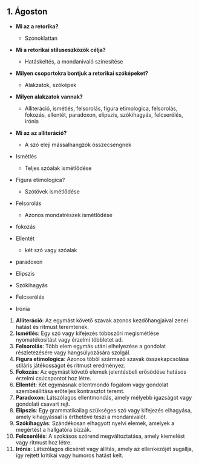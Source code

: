 ## 1. Ágoston
- **Mi az a retorika?**
	- Szónoklattan
- **Mi a retorikai stíluseszközök célja?**
	- Hatáskeltés, a mondanivaló színesítése
-  **Milyen csoportokra bontjuk a retorikai szóképeket?**
	- Alakzatok, szóképek
- **Milyen alakzatok vannak?**
	- Alliteráció, ismétlés, felsorolás, figura etimologica, felsorolás, fokozás, ellentét, paradoxon, elipszis, szókihagyás, felcserélés, irónia
- **Mi az az alliteráció?**
	- A szó eleji mássalhangzók összecsengnek
- Ismétlés
	- Teljes szóalak ismétlődése
- Figura etimologica?
	- Szótövek ismétlődése
- Felsorolás
	- Azonos mondatrészek ismétlődése
- fokozás

- Ellentét
	- két szó vagy szóalak 
- paradoxon
- Elipszis
- Szókihagyás
- Felcserélés
- Irónia
1. **Alliteráció**: Az egymást követő szavak azonos kezdőhangjaival zenei hatást és ritmust teremtenek.
2. **Ismétlés**: Egy szó vagy kifejezés többszöri megismétlése nyomatékosítást vagy érzelmi többletet ad.
3. **Felsorolás**: Több elem egymás utáni elhelyezése a gondolat részletezésére vagy hangsúlyozására szolgál.
4. **Figura etimologica**: Azonos tőből származó szavak összekapcsolása stiláris játékosságot és ritmust eredményez.
5. **Fokozás**: Az egymást követő elemek jelentésbeli erősödése hatásos érzelmi csúcspontot hoz létre.
6. **Ellentét**: Két egymásnak ellentmondó fogalom vagy gondolat szembeállítása erőteljes kontrasztot teremt.
7. **Paradoxon**: Látszólagos ellentmondás, amely mélyebb igazságot vagy gondolati csavart rejt.
8. **Elipszis**: Egy grammatikailag szükséges szó vagy kifejezés elhagyása, amely kihagyással is érthetővé teszi a mondanivalót.
9. **Szókihagyás**: Szándékosan elhagyott nyelvi elemek, amelyek a megértést a hallgatóra bízzák.
10. **Felcserélés**: A szokásos szórend megváltoztatása, amely kiemelést vagy ritmust hoz létre.
11. **Irónia**: Látszólagos dicséret vagy állítás, amely az ellenkezőjét sugallja, így rejtett kritikai vagy humoros hatást kelt.

